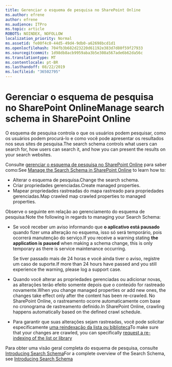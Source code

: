 ```yaml
---
title: Gerenciar o esquema de pesquisa no SharePoint Online
ms.author: efrene
author: efrene
ms.audience: ITPro
ms.topic: article
ROBOTS: NOINDEX, NOFOLLOW
localization_priority: Normal
ms.assetid: fe00f4c0-44d5-49d4-9db0-a62698bcd1d1
ms.openlocfilehash: 704fb3b682d23220d61192e383d7d80f59f27933
ms.sourcegitcommit: 1d98db8acb9959aba3b5e308a567ade6b62da56c
ms.translationtype: MT
ms.contentlocale: pt-BR
ms.lasthandoff: 08/22/2019
ms.locfileid: "36502795"
---
```

# <a name="manage-search-schema-in-sharepoint-online"></a><span data-ttu-id="86d74-102">Gerenciar o esquema de pesquisa no SharePoint Online</span><span class="sxs-lookup"><span data-stu-id="86d74-102">Manage search schema in SharePoint Online</span></span>

<span data-ttu-id="86d74-103">O esquema de pesquisa controla o que os usuários podem pesquisar, como os usuários podem procurá-lo e como você pode apresentar os resultados nos seus sites de pesquisa.</span><span class="sxs-lookup"><span data-stu-id="86d74-103">The search schema controls what users can search for, how users can search it, and how you can present the results on your search websites.</span></span> 

<span data-ttu-id="86d74-104">Consulte [gerenciar o esquema de pesquisa no SharePoint Online](https://docs.microsoft.com/sharepoint/manage-search-schema) para saber como:</span><span class="sxs-lookup"><span data-stu-id="86d74-104">See [Manage the Search Schema in SharePoint Online](https://docs.microsoft.com/sharepoint/manage-search-schema) to learn how to:</span></span> 
- <span data-ttu-id="86d74-105">Alterar o esquema de pesquisa.</span><span class="sxs-lookup"><span data-stu-id="86d74-105">Change the search schema.</span></span>
- <span data-ttu-id="86d74-106">Criar propriedades gerenciadas.</span><span class="sxs-lookup"><span data-stu-id="86d74-106">Create managed properties.</span></span>
- <span data-ttu-id="86d74-107">Mapear propriedades rastreadas do mapa rastreado para propriedades gerenciadas.</span><span class="sxs-lookup"><span data-stu-id="86d74-107">Map crawled map crawled properties to managed properties.</span></span>

<span data-ttu-id="86d74-108">Observe o seguinte em relação ao gerenciamento do esquema de pesquisa:</span><span class="sxs-lookup"><span data-stu-id="86d74-108">Note the following in regards to managing your Search Schema:</span></span>

- <span data-ttu-id="86d74-109">Se você receber um aviso informando que **o aplicativo está pausado** quando fizer uma alteração no esquema, isso só será temporário, pois ocorrerá manutenção do serviço.</span><span class="sxs-lookup"><span data-stu-id="86d74-109">If you receive a warning stating **the application is paused** when making a schema change, this is only temporary as there is service maintenance occurring.</span></span> 

    <span data-ttu-id="86d74-110">Se tiver passado mais de 24 horas e você ainda tiver o aviso, registre um caso de suporte.</span><span class="sxs-lookup"><span data-stu-id="86d74-110">If more than 24 hours have passed and you still experience the warning, please log a support case.</span></span>
- <span data-ttu-id="86d74-111">Quando você alterar as propriedades gerenciadas ou adicionar novas, as alterações terão efeito somente depois que o conteúdo for rastreado novamente.</span><span class="sxs-lookup"><span data-stu-id="86d74-111">When you change managed properties or add new ones, the changes take effect only after the content has been re-crawled.</span></span> <span data-ttu-id="86d74-112">No SharePoint Online, o rastreamento ocorre automaticamente com base no cronograma de rastreamento definido.</span><span class="sxs-lookup"><span data-stu-id="86d74-112">In SharePoint Online, crawling happens automatically based on the defined crawl schedule.</span></span>
- <span data-ttu-id="86d74-113">Para garantir que suas alterações sejam rastreadas, você pode solicitar especificamente [uma reindexação da lista ou biblioteca](https://docs.microsoft.com/sharepoint/manage-search-schema#request-re-indexing-of-a-document-library-or-list)</span><span class="sxs-lookup"><span data-stu-id="86d74-113">To make sure that your changes are crawled, you can specifically [request a re-indexing of the list or library](https://docs.microsoft.com/sharepoint/manage-search-schema#request-re-indexing-of-a-document-library-or-list)</span></span> 

<span data-ttu-id="86d74-114">Para obter uma visão geral completa do esquema de pesquisa, consulte [Introducing Search Schema](https://blogs.technet.microsoft.com/tothesharepoint/2012/11/25/introducing-search-schema-for-sharepoint-2013/)</span><span class="sxs-lookup"><span data-stu-id="86d74-114">For a complete overview of the Search Schema, see [Introducing Search Schema](https://blogs.technet.microsoft.com/tothesharepoint/2012/11/25/introducing-search-schema-for-sharepoint-2013/)</span></span> 


